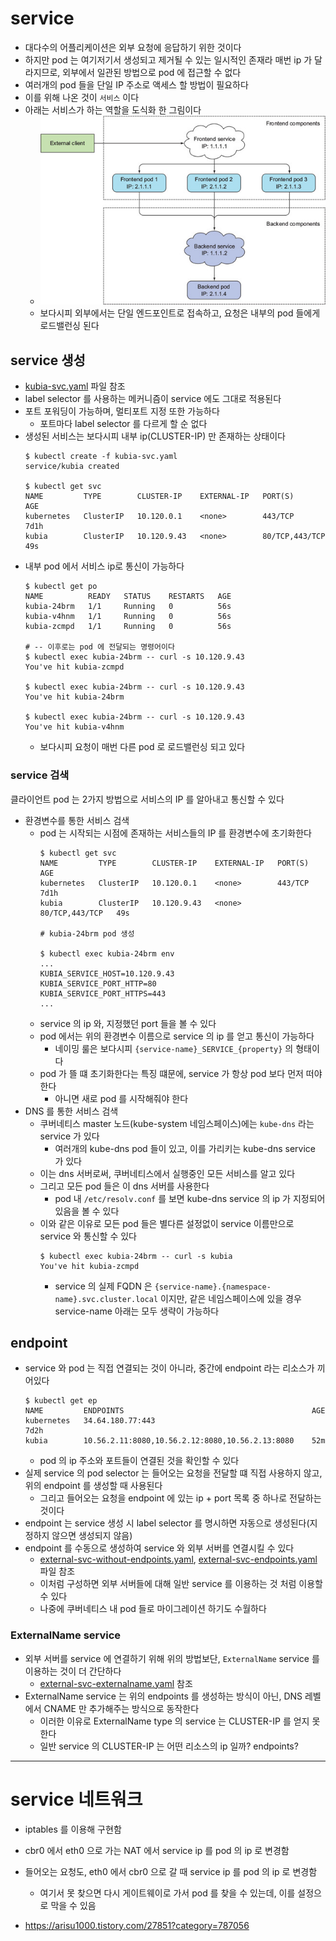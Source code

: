 # service
- 대다수의 어플리케이션은 외부 요청에 응답하기 위한 것이다
- 하지만 pod 는 여기저기서 생성되고 제거될 수 있는 일시적인 존재라 매번 ip 가 달라지므로, 외부에서 일관된 방법으로 pod 에 접근할 수 없다
- 여러개의 pod 들을 단일 IP 주소로 액세스 할 방법이 필요하다
- 이를 위해 나온 것이 `서비스` 이다
- 아래는 서비스가 하는 역할을 도식화 한 그림이다
    - ![service-flow](img/service-flow.jpg)
    - 보다시피 외부에서는 단일 엔드포인트로 접속하고, 요청은 내부의 pod 들에게 로드밸런싱 된다

## service 생성
- [kubia-svc.yaml](kubia-svc.yaml) 파일 참조
- label selector 를 사용하는 메커니즘이 service 에도 그대로 적용된다
- 포트 포워딩이 가능하며, 멀티포트 지정 또한 가능하다
    - 포트마다 label selector 를 다르게 할 순 없다
- 생성된 서비스는 보다시피 내부 ip(CLUSTER-IP) 만 존재하는 상태이다
    ```shell
    $ kubectl create -f kubia-svc.yaml
    service/kubia created

    $ kubectl get svc
    NAME         TYPE        CLUSTER-IP    EXTERNAL-IP   PORT(S)          AGE
    kubernetes   ClusterIP   10.120.0.1    <none>        443/TCP          7d1h
    kubia        ClusterIP   10.120.9.43   <none>        80/TCP,443/TCP   49s
    ```
- 내부 pod 에서 서비스 ip로 통신이 가능하다
    ```shell
    $ kubectl get po
    NAME          READY   STATUS    RESTARTS   AGE
    kubia-24brm   1/1     Running   0          56s
    kubia-v4hnm   1/1     Running   0          56s
    kubia-zcmpd   1/1     Running   0          56s

    # -- 이후로는 pod 에 전달되는 명령어이다
    $ kubectl exec kubia-24brm -- curl -s 10.120.9.43
    You've hit kubia-zcmpd

    $ kubectl exec kubia-24brm -- curl -s 10.120.9.43
    You've hit kubia-24brm
    
    $ kubectl exec kubia-24brm -- curl -s 10.120.9.43
    You've hit kubia-v4hnm
    ```
    - 보다시피 요청이 매번 다른 pod 로 로드밸런싱 되고 있다

### service 검색
클라이언트 pod 는 2가지 방법으로 서비스의 IP 를 알아내고 통신할 수 있다
- 환경변수를 통한 서비스 검색
    - pod 는 시작되는 시점에 존재하는 서비스들의 IP 를 환경변수에 초기화한다
        ```shell
        $ kubectl get svc
        NAME         TYPE        CLUSTER-IP    EXTERNAL-IP   PORT(S)          AGE
        kubernetes   ClusterIP   10.120.0.1    <none>        443/TCP          7d1h
        kubia        ClusterIP   10.120.9.43   <none>        80/TCP,443/TCP   49s

        # kubia-24brm pod 생성

        $ kubectl exec kubia-24brm env
        ...
        KUBIA_SERVICE_HOST=10.120.9.43
        KUBIA_SERVICE_PORT_HTTP=80
        KUBIA_SERVICE_PORT_HTTPS=443
        ...
        ```
    - service 의 ip 와, 지정했던 port 들을 볼 수 있다
    - pod 에서는 위의 환경변수 이름으로 service 의 ip 를 얻고 통신이 가능하다
        - 네이밍 룰은 보다시피 `{service-name}_SERVICE_{property}` 의 형태이다
    - pod 가 뜰 떄 초기화한다는 특징 떄문에, service 가 항상 pod 보다 먼저 떠야한다
        - 아니면 새로 pod 를 시작해줘야 한다
- DNS 를 통한 서비스 검색
    - 쿠버네티스 master 노드(kube-system 네임스페이스)에는 `kube-dns` 라는 service 가 있다
        - 여러개의 kube-dns pod 들이 있고, 이를 가리키는 kube-dns service 가 있다
    - 이는 dns 서버로써, 쿠버네티스에서 실행중인 모든 서비스를 알고 있다
    - 그리고 모든 pod 들은 이 dns 서버를 사용한다
        - pod 내 `/etc/resolv.conf` 를 보면 kube-dns service 의 ip 가 지정되어 있음을 볼 수 있다
    - 이와 같은 이유로 모든 pod 들은 별다른 설정없이 service 이름만으로 service 와 통신할 수 있다
        ```shell
        $ kubectl exec kubia-24brm -- curl -s kubia
        You've hit kubia-zcmpd
        ```
        - service 의 실제 FQDN 은 `{service-name}.{namespace-name}.svc.cluster.local` 이지만, 같은 네임스페이스에 있을 경우 service-name 아래는 모두 생략이 가능하다

## endpoint
- service 와 pod 는 직접 연결되는 것이 아니라, 중간에 endpoint 라는 리소스가 끼어있다
    ```shell
    $ kubectl get ep
    NAME         ENDPOINTS                                          AGE
    kubernetes   34.64.180.77:443                                   7d2h
    kubia        10.56.2.11:8080,10.56.2.12:8080,10.56.2.13:8080    52m
    ```
    - pod 의 ip 주소와 포트들이 연결된 것을 확인할 수 있다
- 실제 service 의 pod selector 는 들어오는 요청을 전달할 떄 직접 사용하지 않고, 위의 endpoint 를 생성할 때 사용된다
    - 그리고 들어오는 요청을 endpoint 에 있는 ip + port 목록 중 하나로 전달하는 것이다
- endpoint 는 service 생성 시 label selector 를 명시하면 자동으로 생성된다(지정하지 않으면 생성되지 않음)
- endpoint 를 수동으로 생성하여 service 와 외부 서버를 연결시킬 수 있다
    - [external-svc-without-endpoints.yaml](external-svc-without-endpoints.yaml), [external-svc-endpoints.yaml](external-svc-endpoints.yaml) 파일 참조
    - 이처럼 구성하면 외부 서버들에 대해 일반 service 를 이용하는 것 처럼 이용할 수 있다
    - 나중에 쿠버네티스 내 pod 들로 마이그레이션 하기도 수월하다

### ExternalName service
- 외부 서버를 service 에 연결하기 위해 위의 방법보단, `ExternalName` service 를 이용하는 것이 더 간단하다
    - [external-svc-externalname.yaml](external-svc-externalname.yaml) 참조
- ExternalName service 는 위의 endpoints 를 생성하는 방식이 아닌, DNS 레벨에서 CNAME 만 추가해주는 방식으로 동작한다
    - 이러한 이유로 ExternalName type 의 service 는 CLUSTER-IP 를 얻지 못한다
    - 일반 service 의 CLUSTER-IP 는 어떤 리소스의 ip 일까? endpoints?

---

# service 네트워크
- iptables 를 이용해 구현함
- cbr0 에서 eth0 으로 가는 NAT 에서 service ip 를 pod 의 ip 로 변경함
- 들어오는 요청도, eth0 에서 cbr0 으로 갈 때 service ip 를 pod 의 ip 로 변경함
    - 여기서 못 찾으면 다시 게이트웨이로 가서 pod 를 찾을 수 있는데, 이를 설정으로 막을 수 있음

- <https://arisu1000.tistory.com/27851?category=787056>